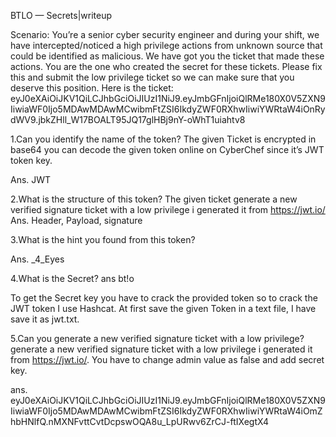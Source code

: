 BTLO — Secrets|writeup

Scenario: You’re a senior cyber security engineer and during your shift, we have intercepted/noticed a high privilege actions from unknown source that could be identified as malicious. We have got you the ticket that made these actions. You are the one who created the secret for these tickets. Please fix this and submit the low privilege ticket so we can make sure that you deserve this position. Here is the ticket: eyJ0eXAiOiJKV1QiLCJhbGciOiJIUzI1NiJ9.eyJmbGFnIjoiQlRMe180X0V5ZXN9IiwiaWF0Ijo5MDAwMDAwMCwibmFtZSI6IkdyZWF0RXhwIiwiYWRtaW4iOnRydWV9.jbkZHll_W17BOALT95JQ17glHBj9nY-oWhT1uiahtv8

1.Can you identify the name of the token? The given Ticket is encrypted in base64 you can decode the given token online on CyberChef since it’s JWT token key.

Ans. JWT

2.What is the structure of this token? The given ticket generate a new verified signature ticket with a low privilege i generated it from https://jwt.io/ Ans. Header, Payload, signature

3.What is the hint you found from this token?

Ans. _4_Eyes

4.What is the Secret? ans bt!o

To get the Secret key you have to crack the provided token so to crack the JWT token I use Hashcat. At first save the given Token in a text file, I have save it as jwt.txt.

5.Can you generate a new verified signature ticket with a low privilege?
generate a new verified signature ticket with a low privilege i generated it from https://jwt.io/. You have to change admin value as false and add secret key.

ans. eyJ0eXAiOiJKV1QiLCJhbGciOiJIUzI1NiJ9.eyJmbGFnIjoiQlRMe180X0V5ZXN9IiwiaWF0Ijo5MDAwMDAwMCwibmFtZSI6IkdyZWF0RXhwIiwiYWRtaW4iOmZhbHNlfQ.nMXNFvttCvtDcpswOQA8u_LpURwv6ZrCJ-ftIXegtX4
